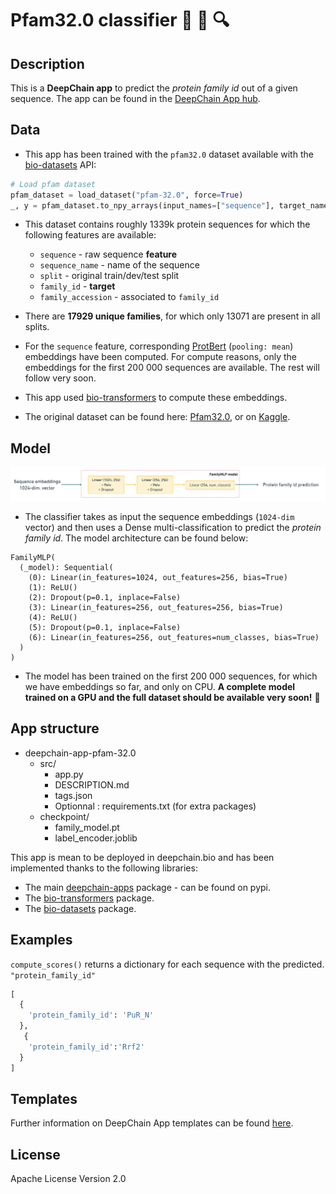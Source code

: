 # Pfam32.0 classifier :dna: :test_tube: :mag:

## Description
This is a **DeepChain app** to predict the _protein family id_ out of a given sequence.
The app can be found in the [DeepChain App hub](https://app.deepchain.bio/hub/apps).

## Data
- This app has been trained with the `pfam32.0` dataset available with the [bio-datasets](https://pypi.org/project/bio-datasets) API:
```python
# Load pfam dataset
pfam_dataset = load_dataset("pfam-32.0", force=True)
_, y = pfam_dataset.to_npy_arrays(input_names=["sequence"], target_names=["family_id"])
```

- This dataset contains roughly 1339k protein sequences for which the following features are available:
  - `sequence` - raw sequence **feature**
  - `sequence_name` - name of the sequence
  - `split` - original train/dev/test split
  - `family_id` - **target**
  - `family_accession` - associated to `family_id`
  
- There are **17929 unique families**, for which only 13071 are present in all splits.
  
- For the `sequence` feature, corresponding [ProtBert](https://github.com/agemagician/ProtTrans) (`pooling: mean`) embeddings have been computed. For compute reasons, only the embeddings for the first 200 000 sequences are available. The rest will follow very soon.
- This app used [bio-transformers](https://pypi.org/project/bio-transformers/) to compute these embeddings.

- The original dataset can be found here: [Pfam32.0](ftp://ftp.ebi.ac.uk/pub/databases/Pfam/releases/Pfam32.0/Pfam-A.seed.gz), or on [Kaggle](https://www.kaggle.com/googleai/pfam-seed-random-split).

## Model

![Architecture](src/architecture.png)
- The classifier takes as input the sequence embeddings (`1024-dim` vector) and then uses a Dense multi-classification to predict the _protein family id_. The model architecture can be found below:
```
FamilyMLP(
  (_model): Sequential(
    (0): Linear(in_features=1024, out_features=256, bias=True)
    (1): ReLU()
    (2): Dropout(p=0.1, inplace=False)
    (3): Linear(in_features=256, out_features=256, bias=True)
    (4): ReLU()
    (5): Dropout(p=0.1, inplace=False)
    (6): Linear(in_features=256, out_features=num_classes, bias=True)
  )
)
```

- The model has been trained on the first 200 000 sequences, for which we have embeddings so far, and only on CPU. **A complete model trained on a GPU and the full dataset should be available very soon!** :rocket:

## App structure

- deepchain-app-pfam-32.0
  - src/
    - app.py
    - DESCRIPTION.md
    - tags.json
    - Optionnal : requirements.txt (for extra packages)
  - checkpoint/
    - family_model.pt
    - label_encoder.joblib


This app is mean to be deployed in deepchain.bio and has been implemented thanks to the following libraries:
- The main [deepchain-apps](https://pypi.org/project/deepchain-apps/) package - can be found on pypi.
- The [bio-transformers](https://pypi.org/project/bio-transformers/) package.
- The [bio-datasets](https://pypi.org/project/bio-datasets) package.

## Examples

`compute_scores()` returns a dictionary for each sequence with the predicted. `"protein_family_id"` 


```python
[
  {
    'protein_family_id': 'PuR_N'
  },
   {
    'protein_family_id':'Rrf2'
  }
]
```

## Templates

Further information on DeepChain App templates can be found [here](./README_deepchainapps.md).

## License
Apache License Version 2.0
